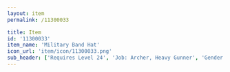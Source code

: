 ```yaml
---
layout: item
permalink: /11300033

title: Item
id: '11300033'
item_name: 'Military Band Hat'
icon_url: 'item/icon/11300033.png'
sub_header: ['Requires Level 24', 'Job: Archer, Heavy Gunner', 'Gender: All']
---
```

